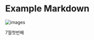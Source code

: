 # Example Markdown

![images](https://github.com/user-attachments/assets/797cd00d-81ea-443e-8017-c039737ec18a)

7월첫번째